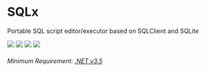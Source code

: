 # SQLx
Portable SQL script editor/executor based on SQLClient and SQLite

<a href="https://github.com/Laicure/SQLx/releases/latest"><img src="https://img.shields.io/github/downloads/Laicure/SQLx/total.svg"></img></a>
<a href="https://github.com/Laicure/SQLx/commits/master"><img src="https://img.shields.io/github/last-commit/Laicure/SQLx.svg"></img></a>
<a href="https://github.com/Laicure/SQLx"><img src="https://img.shields.io/github/repo-size/Laicure/SQLx.svg"></img></a>
<a href="https://github.com/Laicure/SQLx/blob/master/LICENSE"><img src="https://img.shields.io/github/license/Laicure/SQLx.svg"></img></a>

###### Minimum Requirement: [.NET v3.5](https://www.microsoft.com/en/download/details.aspx?id=21)
